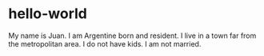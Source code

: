 # hello-world
My name is Juan. I am Argentine born and resident. I live in a town far from the metropolitan area. I do not have kids. I am not married.
